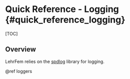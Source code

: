 # Quick Reference - Logging {#quick_reference_logging}

[TOC]

## Overview

LehrFem relies on the [spdlog](https://github.com/gabime/spdlog) library for logging.

@ref loggers
